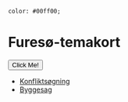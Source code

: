 <html>

    color: #00ff00;
<h1>Furesø-temakort</h1>
<button type="button" onclick="alert('Hello world!')">Click Me!</button>


- <a target="blank" href="http://vidi/app/furesoe/?config=konflikt.json">Konfliktsøgning</a>
- <a target="blank" href="http://vidi/app/furesoe/?config=byggesag.json">Byggesag</a>

</body>
</html>



